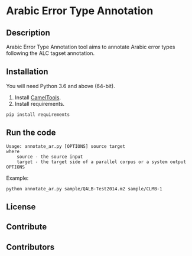 # Arabic Error Type Annotation

## Description
Arabic Error Type Annotation tool aims to annotate Arabic error types following the ALC tagset annotation.
## Installation
You will need Python 3.6 and above (64-bit).

1. Install [CamelTools](https://github.com/CAMeL-Lab/camel_tools#install-using-pip).
2. Install requirements.
```
pip install requirements
```

## Run the code
```
Usage: annotate_ar.py [OPTIONS] source target
where
    source - the source input
    target - the target side of a parallel corpus or a system output
OPTIONS
```

Example:

```
python annotate_ar.py sample/QALB-Test2014.m2 sample/CLMB-1
```
## License

## Contribute

## Contributors


